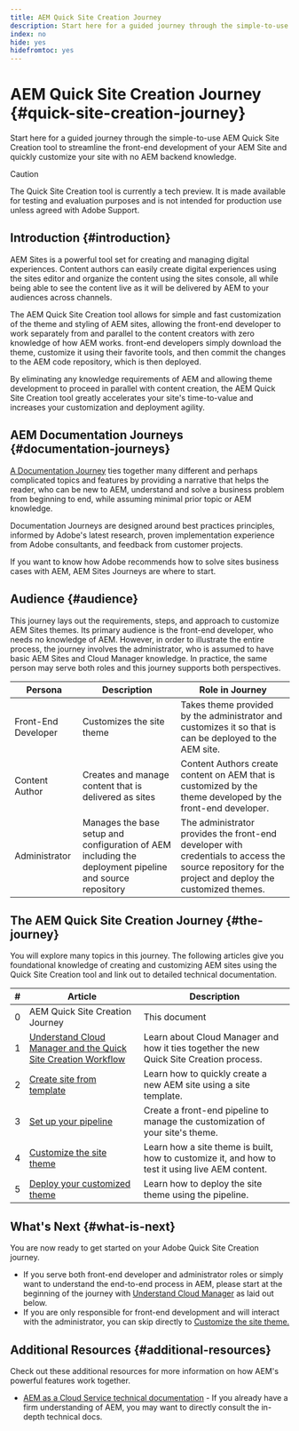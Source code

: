 ```yaml
---
title: AEM Quick Site Creation Journey
description: Start here for a guided journey through the simple-to-use AEM Quick Site Creation tool to streamline the front-end development of your AEM Site and quickly customize your site with no AEM backend knowledge.
index: no
hide: yes
hidefromtoc: yes
---
```


# AEM Quick Site Creation Journey {#quick-site-creation-journey}

Start here for a guided journey through the simple-to-use AEM Quick Site Creation tool to streamline the front-end development of your AEM Site and quickly customize your site with no AEM backend knowledge.

>[!CAUTION]
>
>The Quick Site Creation tool is currently a tech preview. It is made available for testing and evaluation purposes and is not intended for production use unless agreed with Adobe Support.

## Introduction {#introduction}

AEM Sites is a powerful tool set for creating and managing digital experiences. Content authors can easily create digital experiences using the sites editor and organize the content using the sites console, all while being able to see the content live as it will be delivered by AEM to your audiences across channels.

The AEM Quick Site Creation tool allows for simple and fast customization of the theme and styling of AEM sites, allowing the front-end developer to work separately from and parallel to the content creators with zero knowledge of how AEM works. front-end developers simply download the theme, customize it using their favorite tools, and then commit the changes to the AEM code repository, which is then deployed.

By eliminating any knowledge requirements of AEM and allowing theme development to proceed in parallel with content creation, the AEM Quick Site Creation tool greatly accelerates your site's time-to-value and increases your customization and deployment agility.

## AEM Documentation Journeys {#documentation-journeys}

[A Documentation Journey](/help/journey-documentation/home.md) ties together many different and perhaps complicated topics and features by providing a narrative that helps the reader, who can be new to AEM, understand and solve a business problem from beginning to end, while assuming minimal prior topic or AEM knowledge.

Documentation Journeys are designed around best practices principles, informed by Adobe's latest research, proven implementation experience from Adobe consultants, and feedback from customer projects.

If you want to know how Adobe recommends how to solve sites business cases with AEM, AEM Sites Journeys are where to start.

## Audience {#audience}

This journey lays out the requirements, steps, and approach to customize AEM Sites themes. Its primary audience is the front-end developer, who needs no knowledge of AEM. However, in order to illustrate the entire process, the journey involves the administrator, who is assumed to have basic AEM Sites and Cloud Manager knowledge. In practice, the same person may serve both roles and this journey supports both perspectives.

|Persona|Description|Role in Journey|
|---|---|---|
|Front-End Developer|Customizes the site theme|Takes theme provided by the administrator and customizes it so that is can be deployed to the AEM site.|
|Content Author|Creates and manage content that is delivered as sites|Content Authors create content on AEM that is customized by the theme developed by the front-end developer.|
|Administrator|Manages the base setup and configuration of AEM including the deployment pipeline and source repository|The administrator provides the front-end developer with credentials to access the source repository for the project and deploy the customized themes.|

## The AEM Quick Site Creation Journey {#the-journey}

You will explore many topics in this journey. The following articles give you foundational knowledge of creating and customizing AEM sites using the Quick Site Creation tool and link out to detailed technical documentation.

|#|Article|Description|
|---|---|---|
|0|AEM Quick Site Creation Journey|This document|
|1|[Understand Cloud Manager and the Quick Site Creation Workflow](cloud-manager.md)|Learn about Cloud Manager and how it ties together the new Quick Site Creation process.|
|2|[Create site from template](create-site.md)|Learn how to quickly create a new AEM site using a site template.|
|3|[Set up your pipeline](pipeline-setup.md)|Create a front-end pipeline to manage the customization of your site's theme.|
|4|[Customize the site theme](customize-theme.md)|Learn how a site theme is built, how to customize it, and how to test it using live AEM content.|
|5|[Deploy your customized theme](deploy-theme.md)|Learn how to deploy the site theme using the pipeline.|

## What's Next {#what-is-next}

You are now ready to get started on your Adobe Quick Site Creation journey.

* If you serve both front-end developer and administrator roles or simply want to understand the end-to-end process in AEM, please start at the beginning of the journey with [Understand Cloud Manager](cloud-manager.md) as laid out below.
* If you are only responsible for front-end development and will interact with the administrator, you can skip directly to [Customize the site theme.](customize-theme.md)

## Additional Resources {#additional-resources}

Check out these additional resources for more information on how AEM's powerful features work together.

* [AEM as a Cloud Service technical documentation](https://experienceleague.adobe.com/docs/experience-manager-cloud-service.html) - If you already have a firm understanding of AEM, you may want to directly consult the in-depth technical docs.

